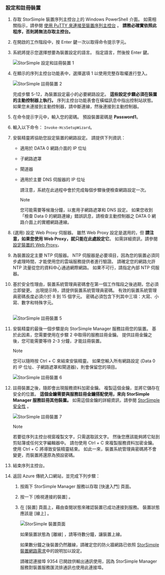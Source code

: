 <!--author=alkohli last changed: 02/22/2016-->


### <a name="to-configure-and-register-the-device"></a>設定和註冊裝置
1. 存取 StorSimple 裝置序列主控台上的 Windows PowerShell 介面。 如需相關指示，請參閱 [使用 PuTTY 來連接至裝置序列主控台](#use-putty-to-connect-to-the-device-serial-console) 。 **請務必確實依照此程序，否則將無法存取主控台。**
2. 在開啟的工作階段中，按 Enter 鍵一次以取得命令提示字元。 
3. 系統將提示您選擇想要為裝置設定的語言。 指定語言，然後按 Enter 鍵。 
   
    ![StorSimple 設定和註冊裝置 1](./media/storsimple-configure-and-register-device-u1/HCS_RegisterYourDevice1-U1-include.png)
4. 在顯示的序列主控台功能表中，選擇選項 1 以使用完整存取權進行登入。 
   
    ![StorSimple 註冊裝置 2](./media/storsimple-configure-and-register-device-u1/HCS_RegisterYourDevice2_U1-include.png)
   
     完成步驟 5-12，為裝置設定最小的必要網路設定。 **這些設定步驟必須在裝置的主動控制器上執行。** 序列主控台功能表會在橫幅訊息中指出控制站狀態。 如果您未連接到主動控制器，請中斷連線，然後連接到主動控制器。
5. 在命令提示字元中，輸入您的密碼。 預設裝置密碼是 **Password1**。
6. 輸入以下命令： `Invoke-HcsSetupWizard`。 
7. 安裝精靈將協助您設定裝置的網路設定。 請提供下列資訊： 
   
   * 適用於 DATA 0 網路介面的 IP 位址
   * 子網路遮罩
   * 閘道器
   * 適用於主要 DNS 伺服器的 IP 位址
     
        請注意，系統在此過程中會於完成每個步驟後便檢查網路設定一次。
     
     > [!NOTE]
     > 您可能需要等候幾分鐘，以套用子網路遮罩和 DNS 設定。 如果您收到「檢查 Data 0 的網路連線」錯誤訊息，請檢查主動控制器之 DATA 0 網路介面上的實體網路連線。
     > 
     > 
8. (選用) 設定 Web Proxy 伺服器。 雖然 Web Proxy 設定是選用的，但 **請注意，如果您使用 Web Proxy，就只能在此處設定它**。 如需詳細資訊，請參閱 [設定裝置的 Web Proxy](../articles/storsimple/storsimple-configure-web-proxy.md)。
9. 為裝置設定主要 NTP 伺服器。 NTP 伺服器是必要項目，因為您的裝置必須同步處理時間，才能使用您的雲端服務提供者進行驗證。 請確定您的網路允許 NTP 流量從您的資料中心通過網際網路。 如果不可行，請指定內部 NTP 伺服器。 
10. 基於安全性理由，裝置系統管理員密碼會在第一個工作階段之後過期，您必須立即變更。 出現提示時，請提供裝置系統管理員密碼。 有效的裝置系統管理員密碼長度必須介於 8 到 15 個字元。 密碼必須包含下列其中三項：大寫、小寫、數字和特殊字元。
    
    <br/>![StorSimple 註冊裝置 5](./media/storsimple-configure-and-register-device-u1/HCS_RegisterYourDevice5_U1-include.png)
11. 安裝精靈的最後一個步驟是向 StorSimple Manager 服務註冊您的裝置。 基於此因素，您需要使用在步驟 2 中取得的服務註冊金鑰。 提供註冊金鑰之後，您可能需要等待 2-3 分鐘，才能註冊裝置。
    
    > [!NOTE]
    > 您可以隨時按 Ctrl + C 來結束安裝精靈。 如果您輸入所有網路設定 (Data 0 的 IP 位址、子網路遮罩和閘道器)，則會保留您的項目。
    > 
    > 
    
    ![StorSimple 註冊裝置 6](./media/storsimple-configure-and-register-device-u1/HCS_RegisterYourDevice6_U1-include.png)
12. 註冊裝置之後，隨即會出現服務資料加密金鑰。 複製這個金鑰，並將它儲存在安全的位置。 **這個金鑰需要與服務註冊金鑰搭配使用，來向 StorSimple Manager 服務註冊其他裝置。** 如需這個金鑰的詳細資訊，請參閱 [StorSimple 安全性](../articles/storsimple/storsimple-security.md) 。
    
    ![StorSimple 註冊裝置 7](./media/storsimple-configure-and-register-device-u1/HCS_RegisterYourDevice7_U1-include.png)    
    
    > [!NOTE]
    > 若要從序列主控台視窗複製文字，只需選取該文字。 然後您應該能夠將它貼到剪貼簿或任何文字編輯器中。 請勿使用 Ctrl + C 來複製服務資料加密金鑰。 使用 Ctrl + C 將導致安裝精靈結束。 如此一來，裝置系統管理員密碼將不會變更，而裝置將還原為預設密碼。
    > 
    > 
13. 結束序列主控台。
14. 返回 Azure 傳統入口網站，並完成下列步驟：
    
    1. 按兩下 StorSimple Manager 服務以存取 [快速入門]  頁面。
    2. 按一下 [檢視連接的裝置] 。
    3. 在 [裝置]  頁面上，藉由查閱狀態來確認裝置已成功連接到服務。 裝置狀態應該是 [線上] 。
       
        ![StorSimple 裝置頁面](./media/storsimple-configure-and-register-device-u1/HCS_DevicesPageM_U1-include.png) 
       
        如果裝置狀態為 [離線] ，請等待數分鐘，讓裝置上線。 
       
        如果數分鐘之後裝置仍然離線，請確定您的防火牆網路已依照 [StorSimple 裝置網路需求](../articles/storsimple/storsimple-system-requirements.md)中的說明加以設定。 
       
        請確認連接埠 9354 已開啟供輸出通訊使用，因為 StorSimple Manager 服務對裝置服務匯流排通訊也使用此連接埠。

